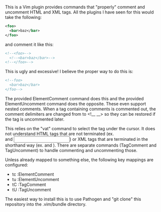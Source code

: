 This is a Vim plugin provides commands that
"properly" comment and uncomment HTML and XML tags.
All the plugins I have seen for this would take the following:

```xml
<foo> 
  <bar>baz</bar> 
</foo>
```

and comment it like this:

```xml
<!--<foo>-->
  <!--<bar>baz</bar>-->
<!--</foo>-->
```

This is ugly and excessive!
I believe the proper way to do this is:

```xml
<!--foo>
  <bar>baz</bar>
</foo-->
```

The provided ElementComment command does this and
the provided ElementUncomment command does the opposite.
These even support nested comments.
When a tag containing comments is commented out,
the comment delimiters are changed from <!-- --> to <!__ __>
so they can be restored if the tag is uncommented later.

This relies on the "vat" command to select the tag under the cursor.
It does not understand HTML tags that are not terminated (ex. <br> and <input>)
or XML tags that are terminated in the shorthand way (ex. <x/> and <x />).
There are separate commands (TagComment and TagUncomment)
to handle commenting and uncommenting those.

Unless already mapped to something else,
the following key mappings are configured:

* <leader>tc :ElementComment<cr>
* <leader>tu :ElementUncomment<cr>
* <leader>tC :TagComment<cr>
* <leader>tU :TagUncomment<cr>

The easiest way to install this is to use Pathogen and
"git clone" this repository into the .vim/bundle directory.
